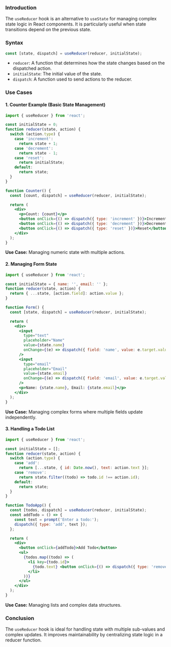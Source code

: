 
### Introduction

The `useReducer` hook is an alternative to `useState` for managing complex state logic in React components. It is particularly useful when state transitions depend on the previous state.

### Syntax

```jsx
const [state, dispatch] = useReducer(reducer, initialState);
```

- `reducer`: A function that determines how the state changes based on the dispatched action.
- `initialState`: The initial value of the state.
- `dispatch`: A function used to send actions to the reducer.

### Use Cases

#### 1. Counter Example (Basic State Management)

```jsx
import { useReducer } from 'react';

const initialState = 0;
function reducer(state, action) {
  switch (action.type) {
    case 'increment':
      return state + 1;
    case 'decrement':
      return state - 1;
    case 'reset':
      return initialState;
    default:
      return state;
  }
}

function Counter() {
  const [count, dispatch] = useReducer(reducer, initialState);

  return (
    <div>
      <p>Count: {count}</p>
      <button onClick={() => dispatch({ type: 'increment' })}>Increment</button>
      <button onClick={() => dispatch({ type: 'decrement' })}>Decrement</button>
      <button onClick={() => dispatch({ type: 'reset' })}>Reset</button>
    </div>
  );
}
```

**Use Case:** Managing numeric state with multiple actions.

#### 2. Managing Form State

```jsx
import { useReducer } from 'react';

const initialState = { name: '', email: '' };
function reducer(state, action) {
  return { ...state, [action.field]: action.value };
}

function Form() {
  const [state, dispatch] = useReducer(reducer, initialState);

  return (
    <div>
      <input
        type="text"
        placeholder="Name"
        value={state.name}
        onChange={(e) => dispatch({ field: 'name', value: e.target.value })}
      />
      <input
        type="email"
        placeholder="Email"
        value={state.email}
        onChange={(e) => dispatch({ field: 'email', value: e.target.value })}
      />
      <p>Name: {state.name}, Email: {state.email}</p>
    </div>
  );
}
```

**Use Case:** Managing complex forms where multiple fields update independently.

#### 3. Handling a Todo List

```jsx
import { useReducer } from 'react';

const initialState = [];
function reducer(state, action) {
  switch (action.type) {
    case 'add':
      return [...state, { id: Date.now(), text: action.text }];
    case 'remove':
      return state.filter((todo) => todo.id !== action.id);
    default:
      return state;
  }
}

function TodoApp() {
  const [todos, dispatch] = useReducer(reducer, initialState);
  const addTodo = () => {
    const text = prompt('Enter a todo:');
    dispatch({ type: 'add', text });
  };

  return (
    <div>
      <button onClick={addTodo}>Add Todo</button>
      <ul>
        {todos.map((todo) => (
          <li key={todo.id}>
            {todo.text} <button onClick={() => dispatch({ type: 'remove', id: todo.id })}>Remove</button>
          </li>
        ))}
      </ul>
    </div>
  );
}
```

**Use Case:** Managing lists and complex data structures.

### Conclusion

The `useReducer` hook is ideal for handling state with multiple sub-values and complex updates. It improves maintainability by centralizing state logic in a reducer function.